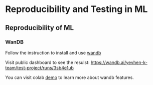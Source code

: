 # Reproducibility and Testing in ML

## Reproducibility of ML

### WanDB

Follow the instruction to install and use [wandb](https://wandb.ai)

Visit public dashboard to see the resulst: https://wandb.ai/yevhen-k-team/test-project/runs/3sb4e1ub

You can visit colab [demo](https://colab.research.google.com/github/wandb/examples/blob/master/colabs/scikit/Simple_Scikit_Integration.ipynb) to learn more about wandb features.